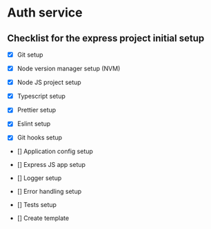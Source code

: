 # Auth service

## Checklist for the express project initial setup

-   [x] Git setup

-   [x] Node version manager setup (NVM)

-   [x] Node JS project setup

-   [x] Typescript setup

-   [x] Prettier setup

-   [x] Eslint setup

-   [x] Git hooks setup

-   [] Application config setup

-   [] Express JS app setup

-   [] Logger setup

-   [] Error handling setup

-   [] Tests setup

-   [] Create template
